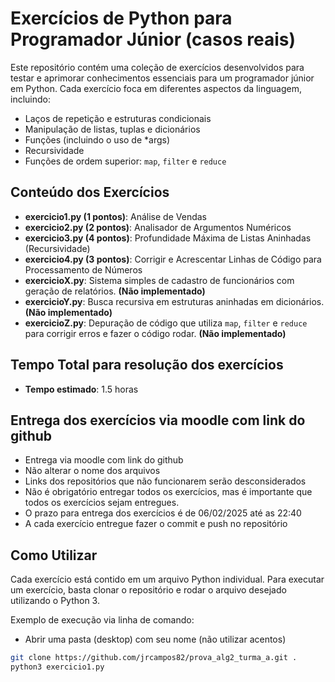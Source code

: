 # Exercícios de Python para Programador Júnior (casos reais)

Este repositório contém uma coleção de exercícios desenvolvidos para testar e aprimorar conhecimentos essenciais para um programador júnior em Python. Cada exercício foca em diferentes aspectos da linguagem, incluindo:

- Laços de repetição e estruturas condicionais
- Manipulação de listas, tuplas e dicionários
- Funções (incluindo o uso de *args)
- Recursividade
- Funções de ordem superior: `map`, `filter` e `reduce`

## Conteúdo dos Exercícios

- **exercicio1.py (1 pontos)**: Análise de Vendas
- **exercicio2.py (2 pontos)**: Analisador de Argumentos Numéricos
- **exercicio3.py (4 pontos)**: Profundidade Máxima de Listas Aninhadas (Recursividade)
- **exercicio4.py (3 pontos)**: Corrigir e Acrescentar Linhas de Código para Processamento de Números
- **exercicioX.py**: Sistema simples de cadastro de funcionários com geração de relatórios. **(Não implementado)**
- **exercicioY.py**: Busca recursiva em estruturas aninhadas em dicionários. **(Não implementado)**
- **exercicioZ.py**: Depuração de código que utiliza `map`, `filter` e `reduce` para corrigir erros e fazer o código rodar. **(Não implementado)**

## Tempo Total para resolução dos exercícios
- **Tempo estimado**: 1.5 horas


## Entrega dos exercícios via moodle com link do github

- Entrega via moodle com link do github
- Não alterar o nome dos arquivos
- Links dos repositórios que não funcionarem serão desconsiderados
- Não é obrigatório entregar todos os exercícios, mas é importante que todos os exercícios sejam entregues.
- O prazo para entrega dos exercícios é de 06/02/2025 até as 22:40
- A cada exercício entregue fazer o commit e push no repositório


## Como Utilizar

Cada exercício está contido em um arquivo Python individual. Para executar um exercício, basta clonar o repositório e rodar o arquivo desejado utilizando o Python 3.

Exemplo de execução via linha de comando:

- Abrir uma pasta (desktop) com seu nome (não utilizar acentos)
```bash
git clone https://github.com/jrcampos82/prova_alg2_turma_a.git .
python3 exercicio1.py




